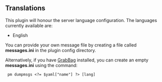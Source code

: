 
## Translations

This plugin will honour the server language configuration.  The
languages currently available are:

* English
<?php
foreach (glob(SRCDIR."resources/messages/*.ini") as $f) { // x*
  $f = basename($f,".ini");
  if ($f == "messages" || $f == "eng") continue;
  switch ($f) {
    case "spa": $f = "Spanish"; break;
    case "deu": $f = "German"; break;
    case "nld": $f = "Dutch"; break;
    case "zho": $f = "中文"; break;
  }
  echo "* $f\n";
}
?>


You can provide your own message file by creating a file called
**messages.ini** in the plugin config directory.
<?php
if (isset($yaml["website"])) {
  echo "Check [github](".$yaml["website"]."/resources/messages/)\n";
  echo "for sample files.\n";
}
?>
Alternatively, if you have
[GrabBag](http://forums.pocketmine.net/plugins/grabbag.1060/)
installed, you can create an empty **messages.ini** using the command:

     pm dumpmsgs <?= $yaml["name"] ?> [lang]
